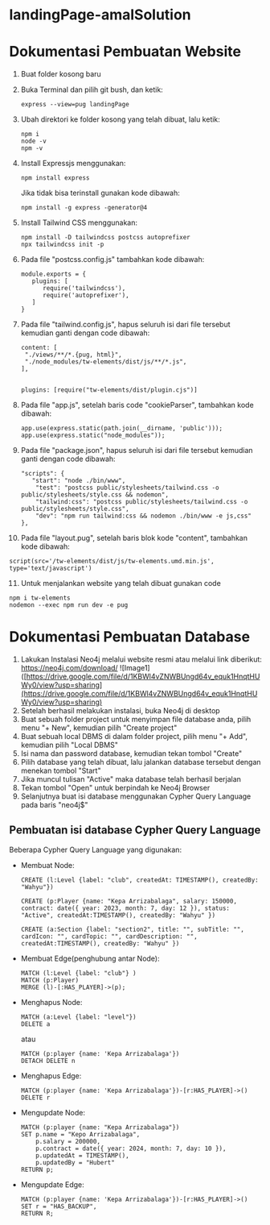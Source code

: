 # landingPage-amalSolution

# Dokumentasi Pembuatan Website
1. Buat folder kosong baru

2. Buka Terminal dan pilih git bush, dan ketik:
   ```
   express --view=pug landingPage
   ```

3. Ubah direktori ke folder kosong yang telah dibuat, lalu ketik:
   ```
   npm i
   node -v
   npm -v
   ```

4. Install Expressjs menggunakan:
   ```
   npm install express
   ```
   Jika tidak bisa terinstall gunakan kode dibawah:
   ```
   npm install -g express -generator@4
   ```

5. Install Tailwind CSS menggunakan:
   ```
   npm install -D tailwindcss postcss autoprefixer
   npx tailwindcss init -p
   ```

6. Pada file "postcss.config.js" tambahkan kode dibawah: 
   ```
   module.exports = {
      plugins: [
         require('tailwindcss'),
         require('autoprefixer'),
      ]
   }
   ```

7. Pada file "tailwind.config.js", hapus seluruh isi dari file tersebut kemudian ganti dengan code dibawah:
   ```
   content: [
    "./views/**/*.{pug, html}",
    "./node_modules/tw-elements/dist/js/**/*.js",
   ],

   
   plugins: [require("tw-elements/dist/plugin.cjs")]
   ```

8. Pada file "app.js", setelah baris code "cookieParser", tambahkan kode dibawah: 
   ```
   app.use(express.static(path.join(__dirname, 'public')));
   app.use(express.static("node_modules"));
   ```

9. Pada file "package.json", hapus seluruh isi dari file tersebut kemudian ganti dengan code dibawah: 
   ```
   "scripts": {
      "start": "node ./bin/www",
       "test": "postcss public/stylesheets/tailwind.css -o public/stylesheets/style.css && nodemon",
       "tailwind:css": "postcss public/stylesheets/tailwind.css -o public/stylesheets/style.css",
       "dev": "npm run tailwind:css && nodemon ./bin/www -e js,css"
   },
   ```

10. Pada file "layout.pug", setelah baris blok kode "content", tambahkan kode dibawah: 
   ```
   script(src='/tw-elements/dist/js/tw-elements.umd.min.js', type='text/javascript')
   ```

11. Untuk menjalankan website yang telah dibuat gunakan code
   ```
   npm i tw-elements
   nodemon --exec npm run dev -e pug
   ```

# Dokumentasi Pembuatan Database
1. Lakukan Instalasi Neo4j melalui website resmi atau melalui link diberikut:
   https://neo4j.com/download/
![Image1]([https://drive.google.com/file/d/1KBWl4vZNWBUngd64v_equk1HnqtHUWy0/view?usp=sharing](https://drive.google.com/file/d/1KBWl4vZNWBUngd64v_equk1HnqtHUWy0/view?usp=sharing)
3. Setelah berhasil melakukan instalasi, buka Neo4j di desktop
4. Buat sebuah folder project untuk menyimpan file database anda, pilih menu "+ New", kemudian pilih "Create project"
5. Buat sebuah local DBMS di dalam folder project, pilih menu "+ Add", kemudian pilih "Local DBMS"
6. Isi nama dan password database, kemudian tekan tombol "Create"
7. Pilih database yang telah dibuat, lalu jalankan database tersebut dengan menekan tombol "Start"
8. Jika muncul tulisan "Active" maka database telah berhasil berjalan
9. Tekan tombol "Open" untuk berpindah ke Neo4j Browser
10. Selanjutnya buat isi database menggunakan Cypher Query Language pada baris "neo4j$"

## Pembuatan isi database Cypher Query Language
Beberapa Cypher Query Language yang digunakan:
- Membuat Node:
   ```
   CREATE (l:Level {label: "club", createdAt: TIMESTAMP(), createdBy: "Wahyu"}) 
   ```
   ```
   CREATE (p:Player {name: "Kepa Arrizabalaga", salary: 150000, contract: date({ year: 2023, month: 7, day: 12 }), status: "Active", createdAt:TIMESTAMP(), createdBy: "Wahyu" })
   ```
   ```
   CREATE (a:Section {label: "section2", title: "", subTitle: "", cardIcon: "", cardTopic: "", cardDescription: "", createdAt:TIMESTAMP(), createdBy: "Wahyu" })
   ```

- Membuat Edge(penghubung antar Node):
   ```
   MATCH (l:Level {label: "club"} ) 
   MATCH (p:Player) 
   MERGE (l)-[:HAS_PLAYER]->(p);
   ```

- Menghapus Node:
   ```
   MATCH (a:Level {label: "level"})
   DELETE a
   ```
   atau
   ```
   MATCH (p:player {name: 'Kepa Arrizabalaga'})
   DETACH DELETE n
   ```

- Menghapus Edge:
   ```
   MATCH (p:player {name: 'Kepa Arrizabalaga'})-[r:HAS_PLAYER]->()
   DELETE r
   ```

- Mengupdate Node:
   ```
   MATCH (p:player {name: "Kepa Arrizabalaga"})
   SET p.name = "Kepo Arrizabalaga",
       p.salary = 200000,
       p.contract = date({ year: 2024, month: 7, day: 10 }),
       p.updatedAt = TIMESTAMP(),
       p.updatedBy = "Hubert"
   RETURN p;
   ```

- Mengupdate Edge:
   ```
   MATCH (p:player {name: 'Kepa Arrizabalaga'})-[r:HAS_PLAYER]->()
   SET r = "HAS_BACKUP",
   RETURN R;
   ```
   
   
   
